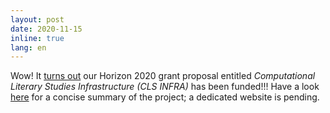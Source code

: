 ```yaml
---
layout: post
date: 2020-11-15
inline: true
lang: en
---
```


Wow! It [turns out](https://twitter.com/jedmond36/status/1328021465774567426) our Horizon 2020 grant proposal entitled _Computational Literary Studies Infrastructure (CLS INFRA)_ has been funded!!! Have a look [here](http://maciejeder.org/projects/cls_infra/) for a concise summary of the project; a dedicated website is pending.
